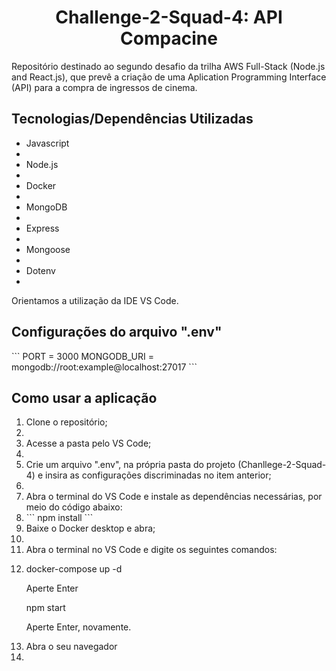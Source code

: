 <h1 align="center"> Challenge-2-Squad-4: API Compacine</h1>

<p>Repositório destinado ao segundo desafio da trilha AWS Full-Stack (Node.js and React.js), que prevê a criação de uma Aplication Programming Interface (API) para a compra de ingressos de cinema.</p>

<h2>Tecnologias/Dependências Utilizadas</h2>
<ul>
    <li>Javascript<li>
    <li>Node.js<li>
    <li>Docker<li>
    <li>MongoDB<li>
    <li>Express<li>
    <li>Mongoose<li>
    <li>Dotenv<li>    
</ul>
<p>Orientamos a utilização da IDE VS Code.</p>

<h2>Configurações do arquivo ".env"</h2>
```
PORT = 3000
MONGODB_URI = mongodb://root:example@localhost:27017
```
<h2>Como usar a aplicação</h2>
<ol>
    <li>Clone o repositório;<li>
    <li>Acesse a pasta pelo VS Code;<li>
    <li>Crie um arquivo ".env", na própria pasta do projeto (Chanllege-2-Squad-4) e insira as configurações discriminadas no item anterior;<li>
    <li>Abra o terminal do VS Code e instale as dependências necessárias, por meio do código abaixo:<li>
    ```
    npm install
    ```
    <li>Baixe o Docker desktop e abra;<li>
    <li>Abra o terminal no VS Code e digite os seguintes comandos:<li>
        <p>docker-compose up -d</p>
        <p>Aperte Enter</p>
        <p>npm start</p>
        <p>Aperte Enter, novamente.</p>
    <li>Abra o seu navegador<li>
</ol>
